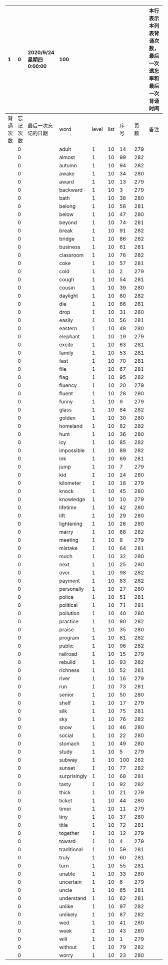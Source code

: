 |1|0|2020/9/24 星期四 0:00:00|100|||||本行表示本列表背诵次数，最后一次遗忘率和最后一次背诵时间||
|:--|:--|:--|:--|:--|:--|:--|:--|:--|:--|
|背诵次数|忘记次数|最后一次忘记的日期|word|level|list|序号|页数|备注|助记备注|
||0||adult|1|10|14|279|||
||0||almost|1|10|99|282|||
||0||autumn|1|10|94|282|||
||0||awake|1|10|34|280|||
||0||award|1|10|13|279|||
||0||backward|1|10|3|279|||
||0||bath|1|10|38|280|||
||0||belong|1|10|58|281|||
||0||below|1|10|47|280|||
||0||beyond|1|10|74|281|||
||0||break|1|10|91|282|||
||0||bridge|1|10|86|282|||
||0||business|1|10|61|281|||
||0||classroom|1|10|78|282|||
||0||coke|1|10|57|281|||
||0||cold|1|10|2|279|||
||0||cough|1|10|54|281|||
||0||cousin|1|10|39|280|||
||0||daylight|1|10|80|282|||
||0||die|1|10|66|281|||
||0||drop|1|10|31|280|||
||0||easily|1|10|56|281|||
||0||eastern|1|10|48|280|||
||0||elephant|1|10|19|279|||
||0||excite|1|10|63|281|||
||0||family|1|10|53|281|||
||0||fast|1|10|70|281|||
||0||file|1|10|67|281|||
||0||flag|1|10|95|282|||
||0||fluency|1|10|20|279|||
||0||fluent|1|10|28|280|||
||0||funny|1|10|9|279|||
||0||glass|1|10|84|282|||
||0||golden|1|10|30|280|||
||0||homeland|1|10|82|282|||
||0||hunt|1|10|36|280|||
||0||icy|1|10|85|282|||
||0||impossible|1|10|89|282|||
||0||ink|1|10|69|281|||
||0||jump|1|10|7|279|||
||0||kid|1|10|24|280|||
||0||kilometer|1|10|18|279|||
||0||knock|1|10|45|280|||
||0||knowledge|1|10|10|279|||
||0||lifetime|1|10|42|280|||
||0||lift|1|10|29|280|||
||0||lightening|1|10|26|280|||
||0||marry|1|10|88|282|||
||0||meeting|1|10|8|279|||
||0||mistake|1|10|64|281|||
||0||much|1|10|32|280|||
||0||next|1|10|25|280|||
||0||over|1|10|98|282|||
||0||payment|1|10|83|282|||
||0||personally|1|10|27|280|||
||0||police|1|10|51|281|||
||0||political|1|10|71|281|||
||0||pollution|1|10|40|280|||
||0||practice|1|10|90|282|||
||0||praise|1|10|35|280|||
||0||program|1|10|81|282|||
||0||public|1|10|96|282|||
||0||railroad|1|10|15|279|||
||0||rebuild|1|10|93|282|||
||0||richness|1|10|52|281|||
||0||river|1|10|16|279|||
||0||run|1|10|73|281|||
||0||senior|1|10|50|280|||
||0||shelf|1|10|17|279|||
||0||silk|1|10|75|281|||
||0||sky|1|10|76|282|||
||0||snow|1|10|46|280|||
||0||social|1|10|22|280|||
||0||stomach|1|10|49|280|||
||0||study|1|10|5|279|||
||0||subway|1|10|100|282|||
||0||sunset|1|10|77|282|||
||0||surprisingly|1|10|68|281|||
||0||tasty|1|10|92|282|||
||0||thick|1|10|21|279|||
||0||ticket|1|10|44|280|||
||0||timer|1|10|11|279|||
||0||tiny|1|10|37|280|||
||0||title|1|10|72|281|||
||0||together|1|10|12|279|||
||0||toward|1|10|4|279|||
||0||traditional|1|10|59|281|||
||0||truly|1|10|60|281|||
||0||turn|1|10|55|281|||
||0||unable|1|10|33|280|||
||0||uncertain|1|10|6|279|||
||0||uncle|1|10|65|281|||
||0||understand|1|10|62|281|||
||0||unlike|1|10|97|282|||
||0||unlikely|1|10|87|282|||
||0||wed|1|10|41|280|||
||0||week|1|10|43|280|||
||0||will|1|10|1|279|||
||0||without|1|10|79|282|||
||0||worry|1|10|23|280|||
